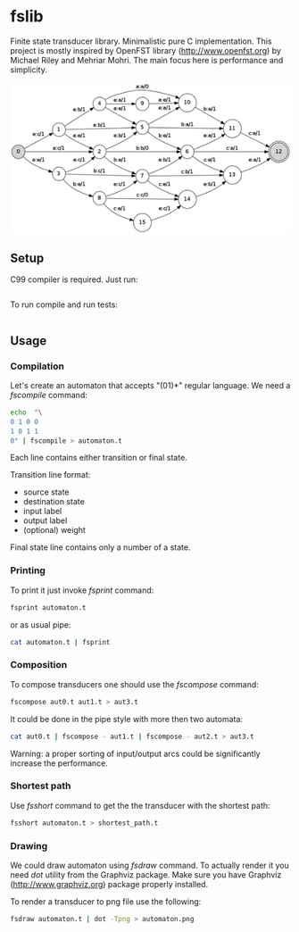fslib
=====

Finite state transducer library. Minimalistic pure C implementation. This project is mostly inspired by OpenFST library (http://www.openfst.org) by Michael Riley and Mehriar Mohri. The main focus here is performance and simplicity. 

![levenstein](examples/lev.png)

Setup
-----

C99 compiler is required. Just run:

```make
```

To run compile and run tests:

```make tests
```

Usage
-----

### Compilation

Let's create an automaton that accepts "(01)\*" regular language. We need a *fscompile* command:

```bash
echo  "\
0 1 0 0
1 0 1 1
0" | fscompile > automaton.t
```

Each line contains either transition or final state.

Transition line format:
* source state
* destination state
* input label
* output label
* (optional) weight

Final state line contains only a number of a state.

### Printing

To print it just invoke *fsprint* command:
```bash
fsprint automaton.t
```
or as usual pipe:
```bash
cat automaton.t | fsprint
```

### Composition

To compose transducers one should use the *fscompose* command:

```bash
fscompose aut0.t aut1.t > aut3.t
```

It could be done in the pipe style with more then two automata:
```bash
cat aut0.t | fscompose - aut1.t | fscompose - aut2.t > aut3.t
```

Warning: a proper sorting of input/output arcs could be significantly increase the performance.

### Shortest path

Use *fsshort* command to get the the transducer with the shortest path:

```bash
fsshort automaton.t > shortest_path.t
```

### Drawing

We could draw automaton using *fsdraw* command. To actually render it you need *dot* utility from the Graphviz package.  Make sure you have Graphviz (http://www.graphviz.org) package properly installed.

To render a transducer to png file use the following:

```bash
fsdraw automaton.t | dot -Tpng > automaton.png
```

